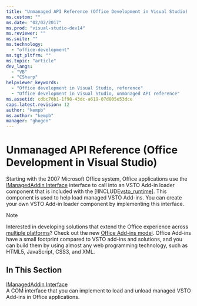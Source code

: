 ```yaml
---
title: "Unmanaged API Reference (Office Development in Visual Studio) | Microsoft Docs"
ms.custom: ""
ms.date: "02/02/2017"
ms.prod: "visual-studio-dev14"
ms.reviewer: ""
ms.suite: ""
ms.technology: 
  - "office-development"
ms.tgt_pltfrm: ""
ms.topic: "article"
dev_langs: 
  - "VB"
  - "CSharp"
helpviewer_keywords: 
  - "Office development in Visual Studio, reference"
  - "Office development in Visual Studio, unmanaged API reference"
ms.assetid: cdbc70b1-1f98-43dc-a619-07d805e53dce
caps.latest.revision: 12
author: "kempb"
ms.author: "kempb"
manager: "ghogen"
---
```

# Unmanaged API Reference (Office Development in Visual Studio)
  Starting with the 2007 Microsoft Office system, Office applications use the [IManagedAddin Interface](../vsto/imanagedaddin-interface.md) interface to call into an VSTO Add-in loader component that is included with the [!INCLUDE[vsto_runtime](../vsto/includes/vsto-runtime-md.md)]. This component is used to help load managed VSTO Add-ins. You can create your own VSTO Add-in loader component by implementing this interface.  
  
> [!NOTE]  
>  Interested in developing solutions that extend the Office experience across [multiple platforms](https://dev.office.com/add-in-availability)? Check out the new [Office Add-ins model](https://dev.office.com/docs/add-ins/overview/office-add-ins). Office Add-ins have a small footprint compared to VSTO add-ins and solutions, and you can build them by using almost any web programming technology, such as HTML5, JavaScript, CSS3, and XML.  
  
## In This Section  
 [IManagedAddin Interface](../vsto/imanagedaddin-interface.md)  
 A COM interface that you can implement to load and unload managed VSTO Add-ins in Office applications.  
  
  